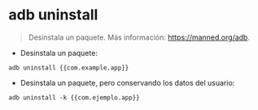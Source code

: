 # adb uninstall

> Desinstala un paquete.
> Más información: <https://manned.org/adb>.

- Desinstala un paquete:

`adb uninstall {{com.example.app}}`

- Desinstala un paquete, pero conservando los datos del usuario:

`adb uninstall -k {{com.ejemplo.app}}`
